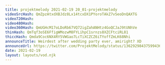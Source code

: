 ```yaml
---
title: projektmelody 2021-02-19 20_01-projektmelody
videoSrcHash: QmZpzAtxdXBJdz8Lx14tcxDX1PYoroTAkZ7vSeoDnQAXTG
video720Hash: 
video480Hash: 
video360Hash: QmUGHcM17oLDoRb67VQ72igZahANHtz4GoQCJaJ9tUNhVe
thinHash: QmTqf3oSE6FfigWMozwM8FYLihpC1srnzs8XZCFtciRL81
thiccHash: Qmda9Coc6NX4RY5VWGao7LcTiXCZCZ6iTYoffZmLK68Nhi
announceTitle: Weirdest after wedding party ever, amiright? XD
announceUrl: https://twitter.com/ProjektMelody/status/1362929843759943681
date: 2021-02-19
layout: layouts/vod.njk
---
```

